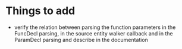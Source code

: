 # Things to add

* verify the relation between parsing the function parameters in the FuncDecl parsing, in the source entity walker callback and in the ParamDecl parsing and describe in the documentation
